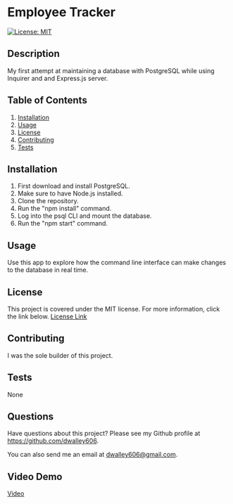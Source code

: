 # Employee Tracker

[![License: MIT](https://img.shields.io/badge/License-MIT-yellow.svg)](https://opensource.org/licenses/MIT)

## Description
My first attempt at maintaining a database with PostgreSQL while using Inquirer and and Express.js server.

## Table of Contents

1. [Installation](#installation)
2. [Usage](#usage)
3. [License](#license)
4. [Contributing](#contributing)
5. [Tests](#tests)

## Installation
1. First download and install PostgreSQL. 
2. Make sure to have Node.js installed.
3. Clone the repository.
4. Run the "npm install" command.
5. Log into the psql CLI and mount the database.
6. Run the "npm start" command.

## Usage
Use this app to explore how the command line interface can make changes to the database in real time.

## License
This project is covered under the MIT license. For more information, click the link below.
[License Link](https://opensource.org/licenses/MIT)

## Contributing
I was the sole builder of this project.

## Tests
None

## Questions
Have questions about this project? Please see my Github profile at https://github.com/dwalley606.

You can also send me an email at dwalley606@gmail.com.

## Video Demo

[Video](https://drive.google.com/file/d/1mQcbFm-Tf9YR-KiBHYNJu7kUuLcHEn5w/view)
